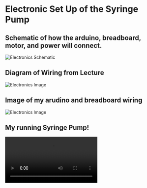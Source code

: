 # Electronic Set Up of the Syringe Pump

## Schematic of how the arduino, breadboard, motor, and power will connect.

![Electronics Schematic](Syringe-Pump/Electronics-Schematic.png)

## Diagram of Wiring from Lecture

![Electronics Image](Syringe-Pump/pptschematic.png)

## Image of my arudino and breadboard wiring

![Electronics Image](Syring-Pump/Electronics-Image.png)

## My running Syringe Pump!

![Pump Running](Syringe-Pump/Assembly_Pictures/20210408_102127.mp4)
